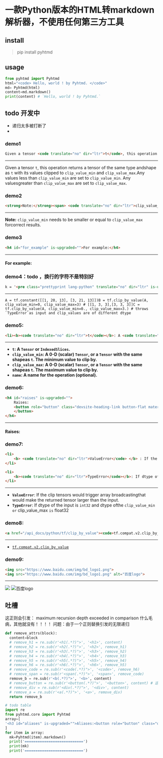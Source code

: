 # 一款Python版本的HTML转markdown解析器，不使用任何第三方工具

## install 

> pip install pyhtmd


## usage

```python
from pyhtmd import Pyhtmd
html="<code> Hello, world ! by Pyhtmd. </code>"
md= Pyhtmd(html)
content=md.markdown()
print(content) # `Hello, world ! by Pyhtmd.`
```


## todo 开发中 
- 递归太多被打断了
- 


### demo1
```html
Given a tensor <code translate="no" dir="ltr">t</code>, this operation returns a tensor of the same type andshape as <code translate="no" dir="ltr">t</code> with its values clipped to <code translate="no" dir="ltr">clip_value_min</code> and <code translate="no" dir="ltr">clip_value_max</code>.Any values less than  <code translate="no" dir="ltr">clip_value_min</code> are set to <code translate="no" dir="ltr">clip_value_min</code>. Any valuesgreater than <code translate="no" dir="ltr">clip_value_max</code> are  set to <code translate="no" dir="ltr">clip_value_max</code>. 

```
---------------------------------------
Given a tensor `t`, this operation returns a tensor of the same type andshape as `t` with its values clipped to `clip_value_min` and `clip_value_max`.Any values less than `clip_value_min` are set to `clip_value_min`. Any valuesgreater than `clip_value_max` are set to `clip_value_max`. 

### demo2
```html
<strong>Note:</strong><span> <code translate="no" dir="ltr">clip_value_min</code> needs to be smaller or equal to <code translate="no" dir="ltr">clip_value_max</code> forcorrect results.</span>
```
---------------------------------------
**Note:** `clip_value_min` needs to be smaller or equal to `clip_value_max` forcorrect results.


### demo3

```html
<h4 id="for_example" is-upgraded="">For example:</h4>
```
---------------------------------------
#### For example:


### demo4：todo ，换行的字符不是特别好

```html
k = '<pre class="prettyprint lang-python" translate="no" dir="ltr" is-upgraded=""><code translate="no" dir="ltr">A = tf.constant([[1, 20, 13], [3, 21, 13]])B = tf.clip_by_value(A, clip_value_min=0, clip_value_max=3) # [[1, 3, 3],[3, 3, 3]]C = tf.clip_by_value(A, clip_value_min=0., clip_value_max=3.) # throws `TypeError`as input and clip_values are of different dtype</code></pre>'

```
---------------------------------------
``` 
A = tf.constant([[1, 20, 13], [3, 21, 13]])B = tf.clip_by_value(A, clip_value_min=0, clip_value_max=3) # [[1, 3, 3],[3, 3, 3]]C = tf.clip_by_value(A, clip_value_min=0., clip_value_max=3.) # throws `TypeError`as input and clip_values are of different dtype
```

### demo5:

```html
<li><b><code translate="no" dir="ltr">t</code></b>: A <code translate="no" dir="ltr">Tensor</code> or <code translate="no" dir="ltr">IndexedSlices</code>.</li><li><b><code translate="no" dir="ltr">clip_value_min</code></b>: A 0-D (scalar) <code translate="no" dir="ltr">Tensor</code>, or a <code translate="no" dir="ltr">Tensor</code> with the same shapeas <code translate="no" dir="ltr">t</code>. The minimum value to clip by.</li><li><b><code translate="no" dir="ltr">clip_value_max</code></b>: A 0-D (scalar) <code translate="no" dir="ltr">Tensor</code>, or a <code translate="no" dir="ltr">Tensor</code> with the same shapeas <code translate="no" dir="ltr">t</code>. The maximum value to clip by.</li><li><b><code translate="no" dir="ltr">name</code></b>: A name for the operation (optional).</li>

```
---------------------------------------
- **`t`: A `Tensor` or `IndexedSlices`.**
- **`clip_value_min`: A 0-D (scalar) `Tensor`, or a `Tensor` with the same shapeas `t`. The minimum value to clip by.**
- **`clip_value_max`: A 0-D (scalar) `Tensor`, or a `Tensor` with the same shapeas `t`. The maximum value to clip by.**
- **`name`: A name for the operation (optional).**

### demo6:

```html
<h4 id="raises" is-upgraded="">
    Raises:
    <button role="button" class="devsite-heading-link button-flat material-icons" title="Copy link to this section">
    </button>
</h4> 
```
---------------------------------------
#### Raises:



### demo7:

```html
<li>
	<b> <code translate="no" dir="ltr">ValueError</code> </b> : If the clip tensors would trigger array broadcastingthat would make the returned tensor larger than the input.
</li>

<li>
	<b><code translate="no" dir="ltr">TypeError</code></b>: If dtype of the input is <code translate="no" dir="ltr">int32</code> and dtype of the <code translate="no" dir="ltr">clip_value_min or</code> clip_value_max <code translate="no" dir="ltr">is</code> float32
</li> 
```
---------------------------------------
- **`ValueError`**: If the clip tensors would trigger array broadcastingthat would make the returned tensor larger than the input.
- **`TypeError`**: If dtype of the input is  `int32`  and dtype ofthe  `clip_value_min or` clip_value_max `is` float32


### demo8:


```html
<a href="/api_docs/python/tf/clip_by_value"><code>tf.compat.v2.clip_by_value</code></a>
```

---------------------------------------

- [ `tf.compat.v2.clip_by_value` ](/api_docs/python/tf/clip_by_value)


### demo9:

```html
<img src="https://www.baidu.com/img/bd_logo1.png">
<img src="https://www.baidu.com/img/bd_logo1.png" alt="百度logo">
```

---------------------------------------

 ![](https://www.baidu.com/img/bd_logo1.png)
  ![百度logo](https://www.baidu.com/img/bd_logo1.png)


  ## 吐槽

 这正则会引发： maximum recursion depth exceeded in comparison
 什么毛病，其他就没有！！！！
 问题：由于一个正则替换引发的无限递归
  ```python
  def remove_attrs(block):
    content=block
    # remove_h1 = re.sub(r'<h1(.*?)">', '<h1>', content)
    # remove_h2 = re.sub(r'<h2(.*?)">', '<h2>', remove_h1)
    # remove_h3 = re.sub(r'<h3(.*?)">', '<h3>', remove_h2)
    # remove_h4 = re.sub(r'<h4(.*?)">', '<h4>', remove_h3)
    # remove_h5 = re.sub(r'<h5(.*?)">', '<h5>', remove_h4)
    # remove_h6 = re.sub(r'<h6(.*?)">', '<h6>', remove_h5)
    # remove_code = re.sub(r'<code(.*?)">', '<code>', remove_h6)
    # remove_span = re.sub(r'<span(.*?)">', '<span>', remove_code)
    remove_b = re.sub(r'<b(.*?)">', '<b>', content)
    # remove_button = re.sub(r'<button(.*?)">', '<button>', content) # 这个就没报错，很奇怪
    # remove_div = re.sub(r'<div(.*?)">', '<div>', content)
    # remove_a = re.sub(r'<a(.*?)">', '<a>', remove_div)
    return remove_b

# todo table
import re
from pyhtmd.core import Pyhtmd
array=[
'<h3 id="aliases" is-upgraded="">Aliases:<button role="button" class="devsite-heading-link button-flat material-icons" title="Copy link to this section"></button></h3>'
]
for item in array:
    mk=Pyhtmd(item).markdown()
    print('===========================')
    print(mk)
    print('===========================')

  ```